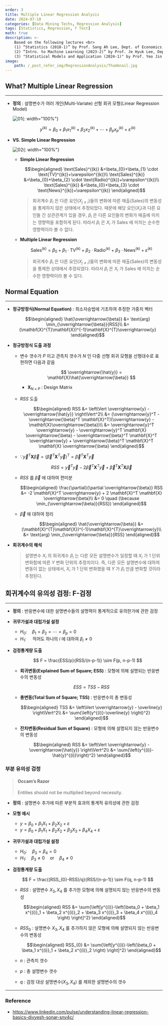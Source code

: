 ```yaml
---
order: 3
title: Multiple Linear Regression Analysis
date: 2024-07-10
categories: [Data Mining Techs, Regression Analysis]
tags: [Statistics, Regression, f Test]
math: true
description: >-
    Based on the following lectures <br>
    (1) “Statistics (2018-1)” by Prof. Sang Ah Lee, Dept. of Economics, College of Economics & Commerce, Kookmin Univ. <br>
    (2) “Intro. to Machine Learning (2023-2)” by Prof. Je Hyuk Lee, Dept. of Data Science, The Grad. School, Kookmin Univ. <br>
    (3) "Statistical Models and Application (2024-1)" by Prof. Yeo Jin Chung, Dept. of Data Science, The Grad. School, Kookmin Univ.
image:
    path: /_post_refer_img/RegressionAnalysis/Thumbnail.jpg
---
```


## What? Multiple Linear Regression
-----

- **정의** : 설명변수가 여러 개인(Multi-Variate) 선형 회귀 모형(Linear Regression Model)

    ![01](/_post_refer_img/RegressionAnalysis/03-01.png){: width="100%"}

    $$
    y^{(k)}=\beta_{0}+\beta_{1}x_{1}^{(k)}+\beta_{2}x_{2}^{(k)}+\cdots+\beta_{p}x_{p}^{(k)}+\varepsilon^{(k)}
    $$

- **VS. Simple Linear Regression**

    ![02](/_post_refer_img/RegressionAnalysis/03-02.jpeg){: width="100%"}

    - **Simple Linear Regression**

        $$\begin{aligned}
        \text{Sales}^{(k)}
        &=\beta_{0}+\beta_{1} \cdot \text{TV}^{(k)}+\varepsilon^{(k)}\\
        \text{Sales}^{(k)}
        &=\beta_{0}+\beta_{2} \cdot \text{Radio}^{(k)}+\varepsilon^{(k)}\\
        \text{Sales}^{(k)}
        &=\beta_{0}+\beta_{3} \cdot \text{News}^{(k)}+\varepsilon^{(k)}
        \end{aligned}$$

        > 회귀계수 $\beta_{i}$ 은 다른 요인($X_{j \ne i}$)들의 변화에 따른 매출($\text{Sales}$)의 변동성을 통제하지 않은 상태에서 추정되었다. 때문에 해당 요인($X_{i}$)과 다른 요인들 간 상관관계가 있을 경우, $\beta_{i}$ 은 다른 요인들의 변화가 매출에 미치는 영향력을 포함하게 된다. 따라서 $\beta_{i}$ 은 $X_{i}$ 가 $\text{Sales}$ 에 미치는 순수한 영향력이라 볼 수 없다.

    - **Multiple Linear Regression**

        $$
        \text{Sales}^{(k)}=\beta_{0}+\beta_{1} \cdot \text{TV}^{(k)}+\beta_{2} \cdot \text{Radio}^{(k)}+\beta_{3} \cdot \text{News}^{(k)}+\varepsilon^{(k)}
        $$

        > 회귀계수 $\beta_{i}$ 은 다른 요인($X_{j \ne i}$)들의 변화에 따른 매출($\text{Sales}$)의 변동성을 통제한 상태에서 추정되었다. 따라서 $\beta_{i}$ 은 $X_{i}$ 가 $\text{Sales}$ 에 미치는 순수한 영향력이라 볼 수 있다.

## Normal Equation
-----

- **정규방정식(Normal Equation)** : 최소자승법에 기초하여 추정한 가중치 벡터

    $$\begin{aligned}
    \hat{\overrightarrow{\beta}}
    &= \text{arg} \min_{\overrightarrow{\beta}}{RSS}\\
    &= (\mathbf{X}^{T}\mathbf{X})^{-1}\mathbf{X}^{T}\overrightarrow{y}
    \end{aligned}$$

- **정규방정식 도출 과정**
    - 변수 갯수가 $P$ 이고 관측치 갯수가 $N$ 인 다중 선형 회귀 모형을 선형대수로 표현하면 다음과 같음 

        $$
        \overrightarrow{\hat{y}} = \mathbf{X}\hat{\overrightarrow{\beta}}
        $$

        - $\mathbf{X}_{N \times P}$ : Design Matrix

    - $RSS$ 도출

        $$\begin{aligned}
        RSS
        &= \left\Vert \overrightarrow{y} - \overrightarrow{\hat{y}} \right\Vert^2\\
        &= (\overrightarrow{y}^T - \overrightarrow{\beta}^T \mathbf{X}^T)(\overrightarrow{y} - \mathbf{X}\overrightarrow{\beta})\\
        &= \overrightarrow{y}^T \overrightarrow{y} - \overrightarrow{y}^T \mathbf{X} \overrightarrow{\beta} - \overrightarrow{\beta}^T \mathbf{X}^T \overrightarrow{y} + \overrightarrow{\beta}^T \mathbf{X}^T \mathbf{X} \overrightarrow{\beta}
        \end{aligned}$$

    - $\because \overrightarrow{y}^T \mathbf{X} \overrightarrow{\beta} = \left(\overrightarrow{\beta}^T \mathbf{X}^T \overrightarrow{y}\right)^T = \overrightarrow{\beta}^T \mathbf{X}^T \overrightarrow{y}$

        $$
        RSS = \overrightarrow{y}^T \overrightarrow{y} - 2 \overrightarrow{\beta}^T \mathbf{X}^T \overrightarrow{y} + \overrightarrow{\beta}^T \mathbf{X}^T \mathbf{X} \overrightarrow{\beta}
        $$

    - $RSS$ 를 $\overrightarrow{\beta}$ 에 대하여 편미분

        $$\begin{aligned}
        \frac{\partial}{\partial \overrightarrow{\beta}} RSS
        &= -2 \mathbf{X}^T \overrightarrow{y} + 2 \mathbf{X}^T \mathbf{X} \overrightarrow{\beta}\\
        &= 0 \quad (\because \min_{\overrightarrow{\beta}}{RSS})
        \end{aligned}$$

    - $\overrightarrow{\beta}$ 에 대하여 정리

        $$\begin{aligned}
        \hat{\overrightarrow{\beta}}
        &= (\mathbf{X}^{T}\mathbf{X})^{-1}\mathbf{X}^{T}\overrightarrow{y}\\
        &= \text{arg} \min_{\overrightarrow{\beta}}{RSS}
        \end{aligned}$$

- **회귀계수의 해석**

    > 설명변수 $X_{i}$ 의 회귀계수 $\beta_{i}$ 는 다른 모든 설명변수가 일정할 때 $X_{i}$ 가 $1$ 단위 변화함에 따른 $Y$ 변화 단위의 추정치이다. 즉, 다른 모든 설명변수에 대하여 변동이 없는 상태에서, $X_{i}$ 가 $1$ 단위 변화했을 때 $Y$ 가 $\beta_{i}$ 만큼 변화할 것이라 추정된다.

## 회귀계수의 유의성 검정: F-검정
-----

- **정의** : 반응변수에 대한 설명변수들의 설명력이 통계적으로 유의한가에 관한 검정

- **귀무가설과 대립가설 설정**
    - $H_{0}: \quad \beta_1=\beta_2 =\cdots =\beta_p=0$
    - $H_{1}: \quad$ 적어도 하나의 $i$ 에 대하여 $\beta_{i} \ne 0$

- **검정통계량 도출**

    $$
    F
    = \frac{ESS/p}{RSS/(n-p-1)} \sim F(p, n-p-1)
    $$

    - **회귀변동(Explained Sum of Square; ESS)** : 모형에 의해 설명되는 반응변수의 변동성

        $$
        ESS=TSS-RSS
        $$

    - **총변동(Total Sum of Square; TSS)** : 반응변수의 총 변동성

        $$\begin{aligned}
        TSS
        &= \left\Vert \overrightarrow{y} - \overline{y} \right\Vert^2\\
        &= \sum{\left(y^{(i)}-\overline{y} \right)^2}
        \end{aligned}$$

    - **잔차변동(Residual Sum of Square)** : 모형에 의해 설명되지 않는 반응변수의 변동성

        $$\begin{aligned}
        RSS
        &= \left\Vert \overrightarrow{y} - \overrightarrow{\hat{y}} \right\Vert^2\\
        &= \sum{\left(y^{(i)}-\hat{y}^{(i)}\right)^2}
        \end{aligned}$$

### 부분 유의성 검정

> #### Occam’s Razor
> Entities should not be multiplied beyond necessity.

- **정의** : 설명변수 추가에 따른 부분적 효과의 통계적 유의성에 관한 검정

- **모형 예시**
    - $y=\beta_0 + \beta_1 X_1 + \beta_2 X_2 + \varepsilon$
    - $y=\beta_0 + \beta_1 X_1 + \beta_2 X_2 + \beta_3 X_3 + \beta_4 X_4 + \varepsilon$

- **귀무가설과 대립가설 설정**
    - $H_{0}: \quad \beta_3=\beta_4=0$
    - $H_{1}: \quad \beta_{3} \ne 0 \quad \text{or} \quad \beta_{4} \ne 0$

- **검정통계량 도출**

    $$
    F
    = \frac{(RSS_{0}-RSS)/q}{RSS/(n-p-1)} \sim F(q, n-p-1)
    $$

    - $RSS$ : 설명변수 $X_{3}, X_{4}$ 를 추가한 모형에 의해 설명되지 않는 반응변수의 변동성

        $$\begin{aligned}
        RSS
        &= \sum{\left[y^{(i)}-\left(\beta_0 + \beta_1 x^{(i)}_1 + \beta_2 x^{(i)}_2 + \beta_3 x^{(i)}_3 + \beta_4 x^{(i)}_4 \right) \right]^2}
        \end{aligned}$$

    - $RSS_{0}$ : 설명변수 $X_{3}, X_{4}$ 를 추가하지 않은 모형에 의해 설명되지 않는 반응변수의 변동성

        $$\begin{aligned}
        RSS_{0}
        &= \sum{\left[y^{(i)}-\left(\beta_0 + \beta_1 x^{(i)}_1 + \beta_2 x^{(i)}_2 \right) \right]^2}
        \end{aligned}$$

    - $n$ : 관측치 갯수
    - $p$ : 총 설명변수 갯수
    - $q$ : 검정 대상 설명변수($X_{3}, X_{4}$) 를 제외한 설명변수의 갯수

-----

### Reference

- https://www.linkedin.com/pulse/understanding-linear-regression-basics-divyesh-sonar-snv4c/